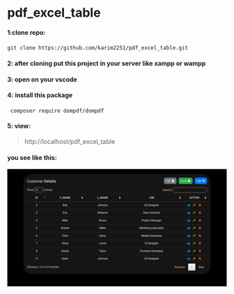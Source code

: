 # pdf_excel_table

#### 1:clone repo:
```
git clone https://github.com/karim2251/pdf_excel_table.git

```
#### 2: after cloning put this project in your server like xampp or wampp 

#### 3: open on your vscode

#### 4: install this package

```
 composer require dompdf/dompdf  
```

#### 5: view:

> http://localhost/pdf_excel_table


#### you see like this:

![](img/Screen%20Shot%202023-11-25%20at%2000.50.26.png)